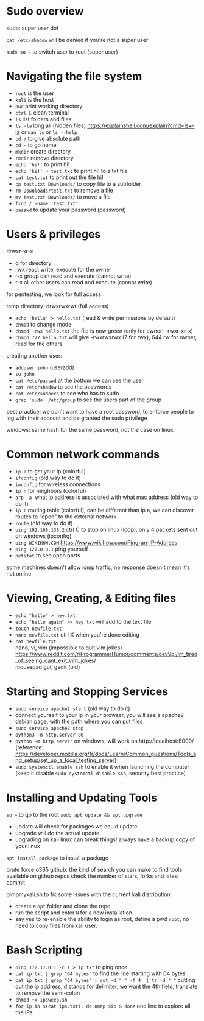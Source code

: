 # Sudo overview

sudo: super user do!

`cat /etc/shadow` will be denied if you're not a super user

`sudo su -` to switch user to root (super user)

# Navigating the file system

- `root` is the user
- `kali` is the host
- `pwd` print working directory
- `ctrl L` clean terminal
- `ls` list folders and files
- `ls -la` long all (hidden files) https://explainshell.com/explain?cmd=ls+-la or `man ls` or `ls --help`
- `cd /` to give absolute path
- `cd ~` to go home
- `mkdir` create directory
- `rmdir` remove directory
- `echo 'hi!'` to print hi!
- `echo 'hi!' > test.txt` to print hi! to a txt file
- `cat test.txt` to print out the file hi!
- `cp test.txt Downloads/` to copy file to a subfolder
- `rm Downloads/test.txt` to remove a file
- `mv test.txt Downloads/` to move a file
- `find / -name 'test.txt'`
- `passwd` to update your password (password)

# Users & privileges

drwxr-xr-x

- d for directory
- rwx read, write, execute for the owner
- r-x group can read and execute (cannot write)
- r-x all other users can read and execute (cannot write)

for pentesting, we look for full access

temp directory: drwxrwxrwt (full access)

- `echo 'hello' > hello.txt` (read & write permissions by default)
- `chmod` to change mode
- `chmod +rwx hello.txt` the file is now green (only for owner: -rwxr-xr-x)
- `chmod 777 hello.txt` will give -rwxrwxrwx (7 for rwx), 644 rw for owner, read for the others

creating another user:

- `adduser john` (useradd)
- `su john`
- `cat /etc/passwd` at the bottom we can see the user
- `cat /etc/shadow` to see the passwords
- `cat /etc/sudoers` to see who has to sudo
- `grep 'sudo' /etc/group` to see the users part of the group

best practice: we don't want to have a root password, to enforce people to log with their account and be granted the sudo privilege

windows: same hash for the same password, not the case on linux

# Common network commands

- `ip a` to get your ip (colorful)
- `ifconfig` (old way to do it)
- `iwconfig` for wireless connections
- `ip n` for neighbors (colorful)
- `arp -a`  what ip address is associated with what mac address (old way to do it)
- `ip r` routing table (colorful), can be different than ip a, we can discover routes to "open" to the external network
- `route` (old way to do it)
- `ping 192.168.138.2` ctrl C to stop on linux (loop), only 4 packets sent out on windows (ipconfig)
- `ping WIKIHOW.COM` https://www.wikihow.com/Ping-an-IP-Address
- `ping 127.0.0.1` ping yourself
- `netstat` to see open ports

some machines doesn't allow icmp traffic, no response doesn't mean it's not online

# Viewing, Creating, & Editing files

- `echo "hello" > hey.txt`
- `echo "hello again" >> hey.txt` will add to the text file
- `touch newfile.txt`
- `nano newfile.txt` ctrl X when you're done editing
- `cat newfile.txt`  
   nano, vi, vim (impossible to quit vim jokes)  
   https://www.reddit.com/r/ProgrammerHumor/comments/oev9pl/im_tired_of_seeing_cant_exit_vim_jokes/  
   mousepad gui, gedit (old)

# Starting and Stopping Services

- `sudo service apache2 start` (old way to do it)
- connect yourself to your ip in your browser, you will see a apache2 debian page, with the path where you can put files
- `sudo service apache2 stop`
- `python3 -m http.server 80`
- `python -m http.server` on windows, will work on http://localhost:8000/ (reference: https://developer.mozilla.org/fr/docs/Learn/Common_questions/Tools_and_setup/set_up_a_local_testing_server)
- `sudo systemctl enable ssh` to enable it when launching the computer (keep it disable `sudo systemctl disable ssh`, security best practice)

# Installing and Updating Tools

`su ~` to go to the root
`sudo apt update && apt upgrade`

- update will check for packages we could update
- upgrade will do the actual update
- upgrading on kali linux can break things! always have a backup copy of your linux

`apt install package` to install a package

brute force o365 github: the kind of search you can make to find tools available on github repos
check the number of stars, forks and latest commit

pimpmykali.sh to fix some issues with the current kali distribution

- create a `opt` folder and clone the repo
- run the script and enter `N` for a new installation
- say yes to re-enable the ability to login as root, define a pwd `root`, no need to copy files from kali user.

# Bash Scripting

- `ping 172.17.0.1 -c 1 > ip.txt` to ping once
- `cat ip.txt | grep "64 bytes"` to find the line starting with 64 bytes
- `cat ip.txt | grep "64 bytes" | cut -d " " -f 4  | tr -d ":"` cutting out the ip address, d stands for delimiter, we want the 4th field, translate to remove the semi-colon
- `chmod +x ipsweep.sh`
- `for ip in $(cat ips.txt); do nmap $ip & done` one line to explore all the IPs
